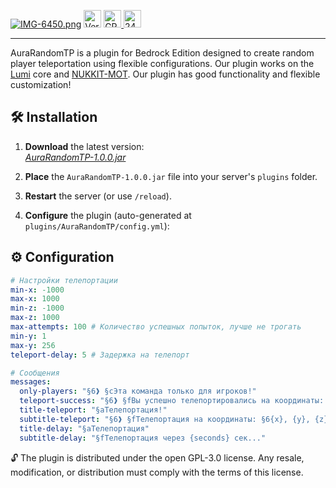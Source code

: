 [![IMG-6450.png](https://i.postimg.cc/RCYFGg87/IMG-6450.png)](https://postimg.cc/c6Q0LBdC)
<img 
  src="https://img.shields.io/badge/version-1.0.0-yellow?style=flat-square" 
  alt="Version 1.0.0" 
  style="width: auto; height: 28px;">
<a href="https://github.com/karepanov35/-Nukkit-Lumi-AuraRandomTP/blob/main/LICENSE" target="_blank">
<img 
  src="https://img.shields.io/badge/License-GPL-orange?style=flat-square" 
  alt="GPL License" 
  style="height: 28px; width: auto;">
  </a>
  <a href="https://talk.24serv.pro/t/lumi-pnx-aurarandomtp-randomnaya-teleportacziya/32179" target="_blank">
  <img src="https://img.shields.io/badge/24serv_Page-click_me-blue?style=for-the-badge" alt="24serv Page" style="height: 28px;">
  </a>
  ________________

AuraRandomTP is a plugin for Bedrock Edition designed to create random player teleportation using flexible configurations. Our plugin works on the [Lumi](https://github.com/KoshakMineDEV/Lumi) core and [NUKKIT-MOT](https://github.com/MemoriesOfTime/Nukkit-MOT). Our plugin has good functionality and flexible customization!

## 🛠 Installation

1. **Download** the latest version:  
   [*AuraRandomTP-1.0.0.jar*](https://github.com/karepanov35/-Nukkit-Lumi-AuraRandomTP/blob/main/AuraRandomTP-1.0.0.jar)

2. **Place** the `AuraRandomTP-1.0.0.jar` file into your server's `plugins` folder.

3. **Restart** the server (or use `/reload`).

4. **Configure** the plugin (auto-generated at `plugins/AuraRandomTP/config.yml`):

## ⚙ Configuration
```yaml
# Настройки телепортации
min-x: -1000
max-x: 1000
min-z: -1000
max-z: 1000
max-attempts: 100 # Количество успешных попыток, лучше не трогать
min-y: 1
max-y: 256
teleport-delay: 5 # Задержка на телепорт 

# Сообщения
messages:
  only-players: "§6❱ §cЭта команда только для игроков!"
  teleport-success: "§6❱ §fВы успешно телепортировались на координаты: §6{x}, {y}, {z}."
  title-teleport: "§aТелепортация!"
  subtitle-teleport: "§6❱ §fТелепортация на координаты: §6{x}, {y}, {z}."
  title-delay: "§aТелепортация"
  subtitle-delay: "§fТелепортация через {seconds} сек..."
```


🔓 The plugin is distributed under the open GPL-3.0 license. Any resale, modification, or distribution must comply with the terms of this license.




